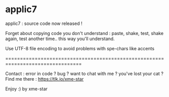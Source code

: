 # applic7

applic7 : source code now released !

Forget about copying code you don't understand : paste, shake, test, shake again, test another time.. this way you'll understand.

Use UTF-8 file encoding to avoid problems with spe-chars like accents

================================================================================

Contact :
error in code ? bug ? want to chat with me ? you've lost your cat ?
Find me there : https://tlk.io/xme-star

Enjoy :)
by xme-star
